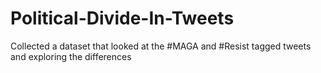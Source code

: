 # Political-Divide-In-Tweets
Collected a dataset that looked at the #MAGA and #Resist tagged tweets and exploring the differences
